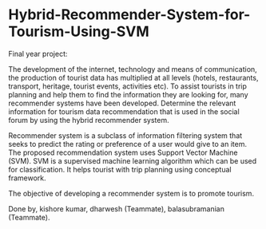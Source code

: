 # Hybrid-Recommender-System-for-Tourism-Using-SVM

Final year project:

The development of the internet, technology and means of communication, the production of tourist data has multiplied at all levels (hotels, restaurants, transport, heritage, tourist events, activities etc). To assist tourists in trip planning and help them to find the information they are looking for, many recommender systems have been developed. Determine the relevant information for tourism data recommendation that is used in the social forum by using the hybrid recommender system. 

Recommender system is a subclass of information filtering system that seeks to predict the rating or preference of a user would give to an item. The proposed recommendation system uses Support Vector Machine (SVM). SVM is a supervised machine learning algorithm which can be used for classification. It helps tourist with trip planning using conceptual framework.

The objective of developing a recommender system is to promote tourism.


Done by,
kishore kumar,
dharwesh (Teammate),
balasubramanian (Teammate).
